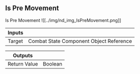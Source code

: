 ## Is Pre Movement
Is Pre Movement
![[../img/nd_img_IsPreMovement.png]]

|Inputs||
|--|--|
| Target | Combat State Component Object Reference |

|Outputs||
|--|--|
| Return Value | Boolean |
